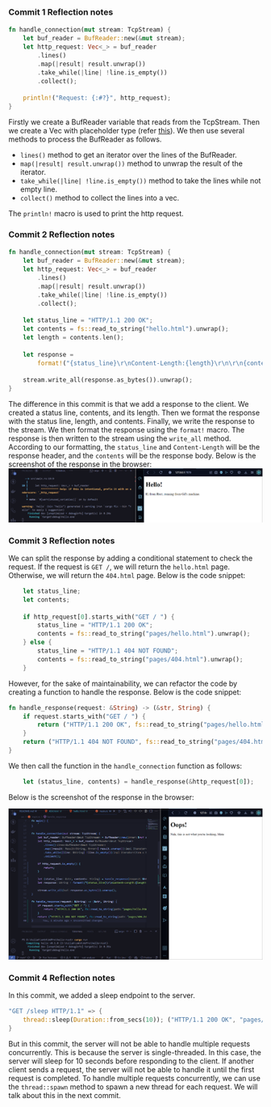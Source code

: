 ###  Commit 1 Reflection notes

```rust
fn handle_connection(mut stream: TcpStream) {
    let buf_reader = BufReader::new(&mut stream);
    let http_request: Vec<_> = buf_reader
        .lines()
        .map(|result| result.unwrap())
        .take_while(|line| !line.is_empty())
        .collect();

    println!("Request: {:#?}", http_request);
}
```

Firstly we create a BufReader variable that reads from the TcpStream. Then we create a Vec with placeholder type (refer [this](https://stackoverflow.com/questions/34363984/what-is-vec)). We then use several methods to process the BufReader as follows.
- `lines()` method to get an iterator over the lines of the BufReader.
- `map(|result| result.unwrap())` method to unwrap the result of the iterator.
- `take_while(|line| !line.is_empty())` method to take the lines while not empty line.
- `collect()` method to collect the lines into a vec.

The `println!` macro is used to print the http request.

### Commit 2 Reflection notes

```rust
fn handle_connection(mut stream: TcpStream) {
    let buf_reader = BufReader::new(&mut stream);
    let http_request: Vec<_> = buf_reader
        .lines()
        .map(|result| result.unwrap())
        .take_while(|line| !line.is_empty())
        .collect();

    let status_line = "HTTP/1.1 200 OK";
    let contents = fs::read_to_string("hello.html").unwrap();
    let length = contents.len();

    let response =
        format!("{status_line}\r\nContent-Length:{length}\r\n\r\n{contents}");
    
    stream.write_all(response.as_bytes()).unwrap();
}
```

The difference in this commit is that we add a response to the client. We created a status line, contents, and its length. Then we format the response with the status line, length, and contents. Finally, we write the response to the stream. We then format the response using the `format!` macro. The response is then written to the stream using the `write_all` method. According to our formatting, the `status_line` and `Content-Length` will be the response header, and the `contents` will be the response body. Below is the screenshot of the response in the browser:
![commit2](/public/commit2.png)

### Commit 3 Reflection notes

We can split the response by adding a conditional statement to check the request. If the request is `GET /`, we will return the `hello.html` page. Otherwise, we will return the `404.html` page. Below is the code snippet:

```rust
    let status_line;
    let contents;

    if http_request[0].starts_with("GET / ") {
        status_line = "HTTP/1.1 200 OK";
        contents = fs::read_to_string("pages/hello.html").unwrap();
    } else {
        status_line = "HTTP/1.1 404 NOT FOUND";
        contents = fs::read_to_string("pages/404.html").unwrap();
    }
```

However, for the sake of maintainability, we can refactor the code by creating a function to handle the response. Below is the code snippet:

```rust
fn handle_response(request: &String) -> (&str, String) {
    if request.starts_with("GET / ") {
        return ("HTTP/1.1 200 OK", fs::read_to_string("pages/hello.html").unwrap());
    }
    return ("HTTP/1.1 404 NOT FOUND", fs::read_to_string("pages/404.html").unwrap());
}
```

We then call the function in the `handle_connection` function as follows:

```rust
    let (status_line, contents) = handle_response(&http_request[0]);
```

Below is the screenshot of the response in the browser:

![commit3](/public/commit3.png)

### Commit 4 Reflection notes

In this commit, we added a sleep endpoint to the server.

```rust
"GET /sleep HTTP/1.1" => {
    thread::sleep(Duration::from_secs(10)); ("HTTP/1.1 200 OK", "pages/hello.html") 
}
```

But in this commit, the server will not be able to handle multiple requests concurrently. This is because the server is single-threaded. In this case, the server will sleep for 10 seconds before responding to the client. If another client sends a request, the server will not be able to handle it until the first request is completed. To handle multiple requests concurrently, we can use the `thread::spawn` method to spawn a new thread for each request. We will talk about this in the next commit.